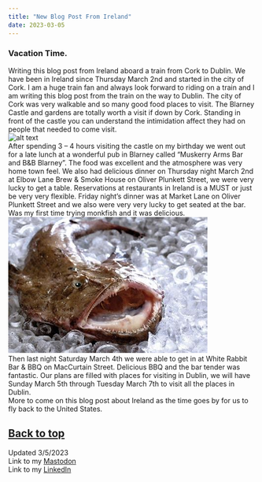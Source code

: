 ```yaml
---
title: "New Blog Post From Ireland"
date: 2023-03-05
---
```

### Vacation Time. 
 
Writing this blog post from Ireland aboard a train from Cork to Dublin. We have been in Ireland since Thursday March 2nd and started in the city of Cork. I am a huge train fan and always look forward to riding on a train and I am writing this blog post from the train on the way to Dublin. The city of Cork was very walkable and so many good food places to visit. The Blarney Castle and gardens are totally worth a visit if down by Cork. Standing in front of the castle you can understand the intimidation affect they had on people that needed to come visit.\
![alt text](https://github.com/Nathan1824/Blog-Post-Dev/blob/main/_pictures/BlarneyCastle.jpeg?raw=true)\
After spending 3 – 4 hours visiting the castle on my birthday we went out for a late lunch at a wonderful pub in Blarney called “Muskerry Arms Bar and B&B Blarney”. The food was excellent and the atmosphere was very home town feel. We also had delicious dinner on Thursday night March 2nd at Elbow Lane Brew & Smoke House on Oliver Plunkett Street, we were very lucky to get a table. Reservations at restaurants in Ireland is a MUST or just be very very flexible. Friday night’s dinner was at Market Lane on Oliver Plunkett Street and we also were very very lucky to get seated at the bar. Was my first time trying monkfish and it was delicious.\
![alt text](https://github.com/Nathan1824/Blog-Post-Dev/blob/main/_pictures/Monkfish.jpeg?raw=true)\
Then last night Saturday March 4th we were able to get in at White Rabbit Bar & BBQ on MacCurtain Street. Delicious BBQ and the bar tender was fantastic. 
Our plans are filled with places for visiting in Dublin, we will have Sunday March 5th through Tuesday March 7th to visit all the places in Dublin.\
More to come on this blog post about Ireland as the time goes by for us to fly back to the United States.  

<a href="#top">Back to top</a> 
---
Updated 3/5/2023\
Link to my <a rel="me" href="https://tech.lgbt/@NathanHamblin_MI6">Mastodon</a>\
Link to my <a rel="me" href="https://www.linkedin.com/in/nathan-hamblin">LinkedIn</a>